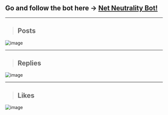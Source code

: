 ## Go and follow the bot here -> <a href="https://twitter.com/savethenetbot" target="_blank">Net Neutrality Bot!</a>


___

> ## Posts
![image](https://user-images.githubusercontent.com/23533750/33841323-b50650e4-de97-11e7-88b7-86743e60e01c.png)

___

> ## Replies
![image](https://user-images.githubusercontent.com/23533750/33841277-954e8be0-de97-11e7-9e23-4751b28cfecd.png)

___

> ## Likes
![image](https://user-images.githubusercontent.com/23533750/33841158-39eb0a8a-de97-11e7-9c4c-e15c38e1f2c1.png)

